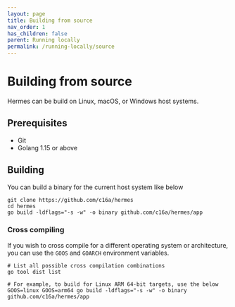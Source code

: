 ```yaml
---
layout: page
title: Building from source
nav_order: 1
has_children: false
parent: Running locally
permalink: /running-locally/source
---
```


# Building from source
Hermes can be build on Linux, macOS, or Windows host systems.

## Prerequisites
- Git
- Golang 1.15 or above

## Building
You can build a binary for the current host system like below
```shell
git clone https://github.com/c16a/hermes
cd hermes
go build -ldflags="-s -w" -o binary github.com/c16a/hermes/app
```

### Cross compiling
If you wish to cross compile for a different operating system or architecture,
you can use the `GOOS` and `GOARCH` environment variables.
```shell
# List all possible cross compilation combinations
go tool dist list

# For example, to build for Linux ARM 64-bit targets, use the below
GOOS=linux GOOS=arm64 go build -ldflags="-s -w" -o binary github.com/c16a/hermes/app
```
